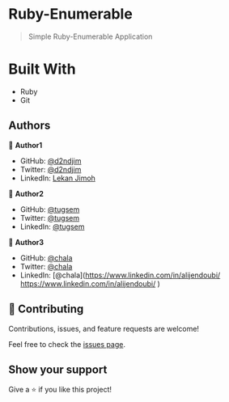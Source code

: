 # Ruby-Enumerable

> Simple Ruby-Enumerable Application
# Built With

- Ruby
- Git


## Authors

👤 **Author1**

- GitHub: [@d2ndjim](https://github.com/d2ndjim)
- Twitter: [@d2ndjim](https://twitter.com/d2ndjim_)
- LinkedIn: [Lekan Jimoh](https://linkedin.com/in/lekanj)

👤 **Author2**

- GitHub: [@tugsem](https://github.com/tugsem)
- Twitter: [@tugsem](https://twitter.com/saranlitugsem)
- LinkedIn: [@tugsem](https://linkedin.com/in/tugsem)

👤 **Author3**

- GitHub: [@chala](https://github.com/ichala)
- Twitter: [@chala](https://twitter.com/_ichala
)
- LinkedIn: [@chala](https://www.linkedin.com/in/alijendoubi/
https://www.linkedin.com/in/alijendoubi/
)

## 🤝 Contributing

Contributions, issues, and feature requests are welcome!

Feel free to check the [issues page](../../issues/).

## Show your support

Give a ⭐️ if you like this project!
